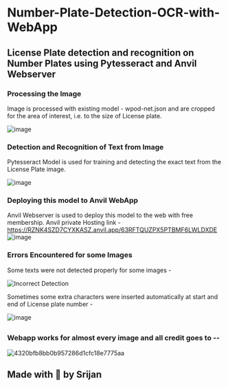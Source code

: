 # Number-Plate-Detection-OCR-with-WebApp
## License Plate detection and recognition on Number Plates using Pytesseract and Anvil Webserver

### Processing the Image
Image is processed with existing model - wpod-net.json and are cropped for the area of interest, i.e. to the size of License plate.

  ![image](https://user-images.githubusercontent.com/69648635/101239613-df476500-370e-11eb-9aee-eeeaca4f64d4.png)

### Detection and Recognition of Text from Image
Pytesseract Model is used for training and detecting the exact text from the License Plate image.

  ![image](https://user-images.githubusercontent.com/69648635/101239660-698fc900-370f-11eb-95bb-e38a58f97064.png)

### Deploying this model to Anvil WebApp
Anvil Webserver is used to deploy this model to the web with free membership.
Anvil private Hosting link - https://RZNK4SZD7CYXKASZ.anvil.app/63RFTQUZPX5PTBMF6LWLDXDE
  ![image](https://user-images.githubusercontent.com/69648635/101239742-110cfb80-3710-11eb-93de-d7fc5ffc4be8.png)

### Errors Encountered for some Images
Some texts were not detected properly for some images - 

  ![Incorrect Detection](https://user-images.githubusercontent.com/69648635/101239804-aa3c1200-3710-11eb-9887-197029c52238.jpg)

Sometimes some extra characters were inserted automatically at start and end of License plate number - 

  ![image](https://user-images.githubusercontent.com/69648635/101239853-f4bd8e80-3710-11eb-9703-b107a827f7fa.png)
##
##
  
### Webapp works for almost every image and all credit goes to --
  ![4320bfb8bb0b957286d1cfc18e7775aa](https://user-images.githubusercontent.com/69648635/101239927-9e048480-3711-11eb-892c-fd214786b714.gif)

## Made with 💖 by Srijan
